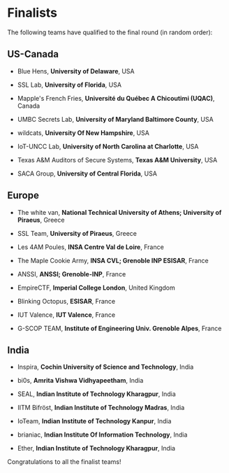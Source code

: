 Finalists
=========

The following teams have qualified to the final round (in random order):

US-Canada
---------

- Blue Hens, **University of Delaware**, USA

- SSL Lab, **University of Florida**, USA

- Mapple's French Fries, **Université du Québec A Chicoutimi (UQAC)**, Canada

- UMBC Secrets Lab, **University of Maryland Baltimore County**, USA

- wildcats, **University Of New Hampshire**, USA

- IoT-UNCC Lab, **University of North Carolina at Charlotte**, USA

- Texas A&M Auditors of Secure Systems, **Texas A&M University**, USA

- SACA Group, **University of Central Florida**, USA


Europe
------

- The white van, **National Technical University of Athens; University of Piraeus**, Greece  

- SSL Team, **University of Piraeus**, Greece  

- Les 4AM Poules, **INSA Centre Val de Loire**, France

- The Maple Cookie Army, **INSA CVL; Grenoble INP ESISAR**, France

- ANSSI, **ANSSI; Grenoble-INP**, France

- EmpireCTF, **Imperial College London**, United Kingdom

- Blinking Octopus, **ESISAR**, France
  
- IUT Valence, **IUT Valence**, France
  
- G-SCOP TEAM, **Institute of Engineering Univ. Grenoble Alpes**, France

India
-----

- Inspira, **Cochin University of Science and Technology**, India

- bi0s, **Amrita Vishwa Vidhyapeetham**, India

- SEAL, **Indian Institute of Technology Kharagpur**, India

- IITM Bifröst, **Indian Institute of Technology Madras**, India

- IoTeam, **Indian Institute of Technology Kanpur**, India

- brianiac, **Indian Institute Of Information Technology**, India

- Ether, **Indian Institute of Technology Kharagpur**, India


Congratulations to all the finalist teams!